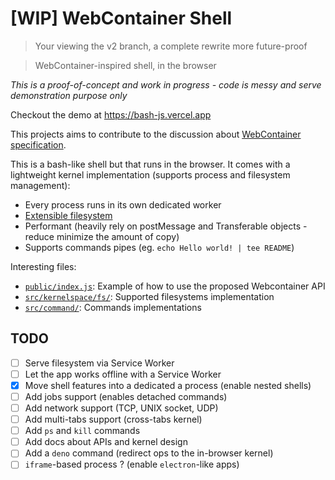 # [WIP] WebContainer Shell

> Your viewing the v2 branch, a complete rewrite more future-proof

> WebContainer-inspired shell, in the browser

*This is a proof-of-concept and work in progress - code is messy and serve demonstration purpose only*

Checkout the demo at https://bash-js.vercel.app

This projects aims to contribute to the discussion about [WebContainer specification](https://github.com/stackblitz/webcontainer-core).

This is a bash-like shell but that runs in the browser. It comes with a lightweight kernel implementation (supports process and filesystem management):
 * Every process runs in its own dedicated worker
 * [Extensible filesystem](public/index.js#L30-48)
 * Performant (heavily rely on postMessage and Transferable objects - reduce minimize the amount of copy)
 * Supports commands pipes (eg. `echo Hello world! | tee README`)

Interesting files:
 * [`public/index.js`](public/index.js): Example of how to use the proposed Webcontainer API
 * [`src/kernelspace/fs/`](src/kernelspace/fs/): Supported filesystems implementation
 * [`src/command/`](src/command/): Commands implementations

## TODO

 * [ ] Serve filesystem via Service Worker
 * [ ] Let the app works offline with a Service Worker
 * [X] Move shell features into a dedicated a process (enable nested shells)
 * [ ] Add jobs support (enables detached commands)
 * [ ] Add network support (TCP, UNIX socket, UDP)
 * [ ] Add multi-tabs support (cross-tabs kernel)
 * [ ] Add `ps` and `kill` commands
 * [ ] Add docs about APIs and kernel design
 * [ ] Add a `deno` command (redirect ops to the in-browser kernel)
 * [ ] `iframe`-based process ? (enable `electron`-like apps)
